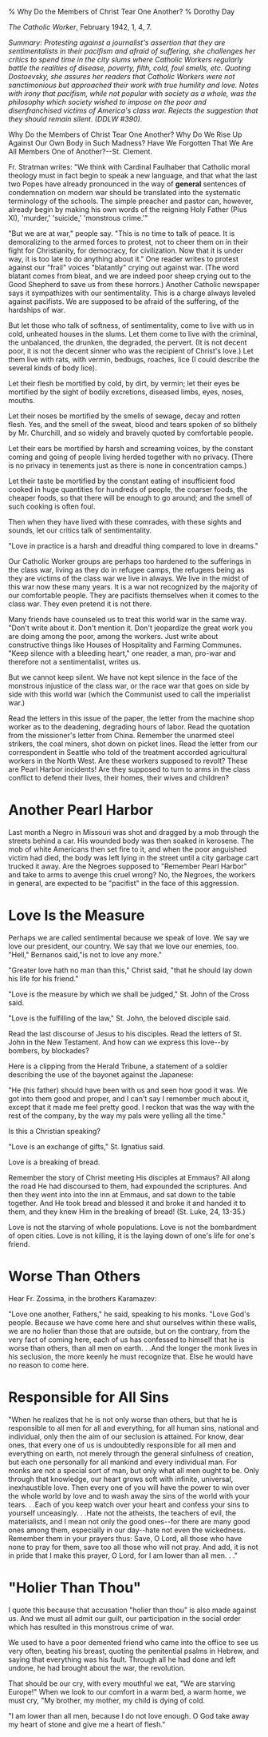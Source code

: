 % Why Do the Members of Christ Tear One Another?
% Dorothy Day

*The Catholic Worker*, February 1942, 1, 4, 7.

*Summary: Protesting against a journalist's assertion that they are
sentimentalists in their pacifism and afraid of suffering, she
challenges her critics to spend time in the city slums where Catholic
Workers regularly battle the realities of disease, poverty, filth, cold,
foul smells, etc. Quoting Dostoevsky, she assures her readers that
Catholic Workers were not sanctimonious but approached their work with
true humility and love. Notes with irony that pacifism, while not
popular with society as a whole, was the philosophy which society wished
to impose on the poor and disenfranchised victims of America's class
war. Rejects the suggestion that they should remain silent. (DDLW
\#390).*


Why Do the Members of Christ Tear One Another? Why Do We Rise Up Against
Our Own Body in Such Madness? Have We Forgotten That We Are All Members
One of Another?--St. Clement.

Fr. Stratman writes: "We think with Cardinal Faulhaber that Catholic
moral theology must in fact begin to speak a new language, and that what
the last two Popes have already pronounced in the way of **general**
sentences of condemnation on modern war should be translated into the
systematic terminology of the schools. The simple preacher and pastor
can, however, already begin by making his own words of the reigning Holy
Father (Pius XI), 'murder,' 'suicide,' 'monstrous crime.'"

"But we are at war," people say. "This is no time to talk of peace. It
is demoralizing to the armed forces to protest, not to cheer them on in
their fight for Christianity, for democracy, for civilization. Now that
it is under way, it is too late to do anything about it." One reader
writes to protest against our "frail" voices "blatantly" crying out
against war. (The word blatant comes from bleat, and we are indeed poor
sheep crying out to the Good Shepherd to save us from these horrors.)
Another Catholic newspaper says it sympathizes with our sentimentality.
This is a charge always leveled against pacifists. We are supposed to be
afraid of the suffering, of the hardships of war.

But let those who talk of softness, of sentimentality, come to live with
us in cold, unheated houses in the slums. Let them come to live with the
criminal, the unbalanced, the drunken, the degraded, the pervert. (It is
not decent poor, it is not the decent sinner who was the recipient of
Christ's love.) Let them live with rats, with vermin, bedbugs, roaches,
lice (I could describe the several kinds of body lice).

Let their flesh be mortified by cold, by dirt, by vermin; let their eyes
be mortified by the sight of bodily excretions, diseased limbs, eyes,
noses, mouths.

Let their noses be mortified by the smells of sewage, decay and rotten
flesh. Yes, and the smell of the sweat, blood and tears spoken of so
blithely by Mr. Churchill, and so widely and bravely quoted by
comfortable people.

Let their ears be mortified by harsh and screaming voices, by the
constant coming and going of people living herded together with no
privacy. (There is no privacy in tenements just as there is none in
concentration camps.)

Let their taste be mortified by the constant eating of insufficient food
cooked in huge quantities for hundreds of people, the coarser foods, the
cheaper foods, so that there will be enough to go around; and the smell
of such cooking is often foul.

Then when they have lived with these comrades, with these sights and
sounds, let our critics talk of sentimentality.

"Love in practice is a harsh and dreadful thing compared to love in
dreams."

Our Catholic Worker groups are perhaps too hardened to the sufferings in
the class war, living as they do in refugee camps, the refugees being as
they are victims of the class war we live in always. We live in the
midst of this war now these many years. It is a war not recognized by
the majority of our comfortable people. They are pacifists themselves
when it comes to the class war. They even pretend it is not there.

Many friends have counseled us to treat this world war in the same way.
"Don't write about it. Don't mention it. Don't jeopardize the great work
you are doing among the poor, among the workers. Just write about
constructive things like Houses of Hospitality and Farming Communes.
"Keep silence with a bleeding heart," one reader, a man, pro-war and
therefore not a sentimentalist, writes us.

But we cannot keep silent. We have not kept silence in the face of the
monstrous injustice of the class war, or the race war that goes on side
by side with this world war (which the Communist used to call the
imperialist war.)

Read the letters in this issue of the paper, the letter from the machine
shop worker as to the deadening, degrading hours of labor. Read the
quotation from the missioner's letter from China. Remember the unarmed
steel strikers, the coal miners, shot down on picket lines. Read the
letter from our correspondent in Seattle who told of the treatment
accorded agricultural workers in the North West. Are these workers
supposed to revolt? These are Pearl Harbor incidents! Are they supposed
to turn to arms in the class conflict to defend their lives, their
homes, their wives and children?

Another Pearl Harbor
===

Last month a Negro in Missouri was shot and dragged by a mob through the
streets behind a car. His wounded body was then soaked in kerosene. The
mob of white Americans then set fire to it, and when the poor anguished
victim had died, the body was left lying in the street until a city
garbage cart trucked it away. Are the Negroes supposed to "Remember
Pearl Harbor" and take to arms to avenge this cruel wrong? No, the
Negroes, the workers in general, are expected to be "pacifist" in the
face of this aggression.

Love Is the Measure
===

Perhaps we are called sentimental because we speak of love. We say we
love our president, our country. We say that we love our enemies, too.
"Hell," Bernanos said,"is not to love any more."

"Greater love hath no man than this," Christ said, "that he should lay
down his life for his friend."

"Love is the measure by which we shall be judged," St. John of the Cross
said.

"Love is the fulfilling of the law," St. John, the beloved disciple
said.

Read the last discourse of Jesus to his disciples. Read the letters of
St. John in the New Testament. And how can we express this love--by
bombers, by blockades?

Here is a clipping from the Herald Tribune, a statement of a soldier
describing the use of the bayonet against the Japanese:

"He (his father) should have been with us and seen how good it was. We
got into them good and proper, and I can't say I remember much about it,
except that it made me feel pretty good. I reckon that was the way with
the rest of the company, by the way my pals were yelling all the time."

Is this a Christian speaking?

"Love is an exchange of gifts," St. Ignatius said.

Love is a breaking of bread.

Remember the story of Christ meeting His disciples at Emmaus? All along
the road He had discoursed to them, had expounded the scriptures. And
then they went into into the inn at Emmaus, and sat down to the table
together. And He took bread and blessed it and broke it and handed it to
them, and they knew Him in the breaking of bread! (St. Luke, 24, 13-35.)

Love is not the starving of whole populations. Love is not the
bombardment of open cities. Love is not killing, it is the laying down
of one's life for one's friend.

Worse Than Others
===

Hear Fr. Zossima, in the brothers Karamazev:

"Love one another, Fathers," he said, speaking to his monks. "Love God's
people. Because we have come here and shut ourselves within these walls,
we are no holier than those that are outside, but on the contrary, from
the very fact of coming here, each of us has confessed to himself that
he is worse than others, than all men on earth. . .And the longer the
monk lives in his seclusion, the more keenly he must recognize that.
Else he would have no reason to come here.

Responsible for All Sins
===

"When he realizes that he is not only worse than others, but that he is
responsible to all men for all and everything, for all human sins,
national and individual, only then the aim of our seclusion is attained.
For know, dear ones, that every one of us is undoubtedly responsible for
all men and everything on earth, not merely through the general
sinfulness of creation, but each one personally for all mankind and
every individual man. For monks are not a special sort of man, but only
what all men ought to be. Only through that knowledge, our heart grows
soft with infinite, universal, inexhaustible love. Then every one of you
will have the power to win over the whole world by love and to wash away
the sins of the world with your tears. . .Each of you keep watch over
your heart and confess your sins to yourself unceasingly. . .Hate not
the atheists, the teachers of evil, the materialists, and I mean not
only the good ones--for there are many good ones among them, especially
in our day--hate not even the wickedness. Remember them in your prayers
thus: Save, O Lord, all those who have none to pray for them, save too
all those who will not pray. And add, it is not in pride that I make
this prayer, O Lord, for I am lower than all men. . ."

"Holier Than Thou"
===

I quote this because that accusation "holier than thou" is also made
against us. And we must all admit our guilt, our participation in the
social order which has resulted in this monstrous crime of war.

We used to have a poor demented friend who came into the office to see
us very often, beating his breast, quoting the penitential psalms in
Hebrew, and saying that everything was his fault. Through all he had
done and left undone, he had brought about the war, the revolution.

That should be our cry, with every mouthful we eat, "We are starving
Europe!" When we look to our comfort in a warm bed, a warm home, we must
cry, "My brother, my mother, my child is dying of cold.

"I am lower than all men, because I do not love enough. O God take away
my heart of stone and give me a heart of flesh."
